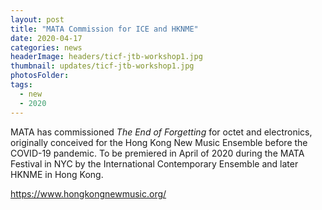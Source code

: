 ```yaml
---
layout: post
title: "MATA Commission for ICE and HKNME"
date: 2020-04-17
categories: news
headerImage: headers/ticf-jtb-workshop1.jpg
thumbnail: updates/ticf-jtb-workshop1.jpg
photosFolder:
tags:
  - new
  - 2020
---
```

MATA has commissioned *The End of Forgetting* for octet and electronics, originally conceived for the Hong Kong New Music Ensemble before the COVID-19 pandemic. To be premiered in April of 2020 during the MATA Festival in NYC by the International Contemporary Ensemble and later HKNME in Hong Kong.

https://www.hongkongnewmusic.org/
